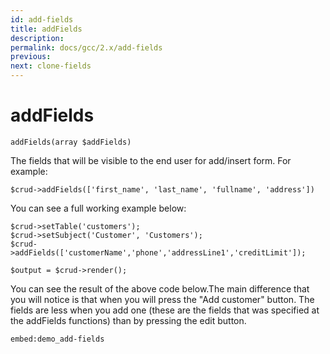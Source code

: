 ```yaml
---
id: add-fields
title: addFields
description: 
permalink: docs/gcc/2.x/add-fields
previous: 
next: clone-fields
---
```


# addFields
<pre><code class="language-php">addFields(array $addFields)</code></pre>
The fields that will be visible to the end user for add/insert form. For example:

<pre><code class="language-php">$crud->addFields(['first_name', 'last_name', 'fullname', 'address'])</code></pre>

You can see a full working example below:
<pre><code class="language-php">$crud->setTable('customers');
$crud->setSubject('Customer', 'Customers');
$crud->addFields(['customerName','phone','addressLine1','creditLimit']);

$output = $crud->render();</code></pre>


You can see the result of the above code below.The main difference that you will notice is that when you will press the "Add customer" button. The fields are less when you add one (these are the fields that was specified at the addFields functions) than by pressing the edit button.

`embed:demo_add-fields`
